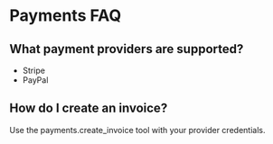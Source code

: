 # Payments FAQ

## What payment providers are supported?
- Stripe
- PayPal

## How do I create an invoice?
Use the payments.create_invoice tool with your provider credentials.
